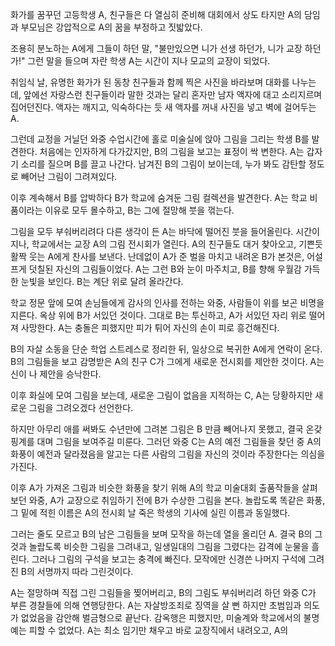 화가를 꿈꾸던 고등학생 A, 친구들은 다 열심히 준비해 대회에서 상도 타지만 A의 담임과 부모님은 강압적으로 A의 꿈을 부정하고 짓밟았다.

조용히 분노하는 A에게 그들이 하던 말, "불만있으면 니가 선생 하던가, 니가 교장 하던가!" 그런 말을 들으며 자란 학생 A는 시간이 지나 모교의 교장이 되었다.

취임식 날, 유명한 화가가 된 동창 친구들과 함께 찍은 사진을 바라보며 대화를 나누는데, 앞에선 자랑스런 친구들이라 말한 것과는 달리 혼자만 남자 액자에 대고 소리지르며 집어던진다. 액자는 깨지고, 익숙하다는 듯 새 액자를 꺼내 사진을 넣고 벽에 걸어두는 A.

그런데 교정을 거닐던 와중 수업시간에 홀로 미술실에 앉아 그림을 그리는 학생 B를 발견한다. 처음에는 인자하게 다가갔지만, B의 그림을 보고는 표정이 싹 변한다. A는 갑자기 소리를 질으며 B를 끌고 나간다. 남겨진 B의 그림이 보이는데, 누가 봐도 감탄할 정도로 빼어난 그림이 그려져있다.

이후 계속해서 B를 압박하다 B가 학교에 숨겨둔 그림 컬렉션을 발견한다. A는 학교 비품이라는 이유로 모두 몰수하고, B는 그에 절망해 붓을 꺾는다.

그림을 모두 부숴버리려다 다른 생각이 든 A는 바닥에 떨어진 붓을 들어올린다. 시간이 지나, 학교에서는 교장 A의 그림 전시회가 열린다. A의 친구들도 대거 찾아오고, 기쁜듯 활짝 웃는 A에게 찬사를 보낸다. 난데없이 A가 준 벌을 마치고 내려온 B가 본것은, 어설프게 덧칠된 자신의 그림들이었다. A는 그런 B와 눈이 마주치고, B를 향해 우월감 가득한 눈빛을 보인다. B는 계단 위로 달려 올라간다.

학교 정문 앞에 모여 손님들에게 감사의 인사를 전하는 와중, 사람들이 위를 보곤 비명을 지른다. 옥상 위에 B가 서있던 것이다. 그대로 B는 투신하고, A가 서있던 자리 위로 떨어져 사망한다. A는 충돌은 피했지만 피가 튀어 자신의 손이 피로 흥건해진다.

B의 자살 소동을 단순 학업 스트레스로 정리한 뒤, 일상으로 복귀한 A에게 연락이 온다. B의 그림들을 보고 감명받은 A의 친구 C가 그에게 새로운 전시회를 제안한 것이다. A는 신이 나 제안을 승낙한다.

이후 화실에 모여 그림을 보는데, 새로운 그림이 없음을 지적하는 C, A는 당황하지만 새로운 그림을 그려오겠다 선언한다.

하지만 아무리 애를 써봐도 수년만에 그려본 그림은 B 만큼 빼어나지 못했고, 결국 온갖 핑계를 대며 그림을 보여주길 미룬다. 그러던 와중 C는 A의 예전 그림들을 찾던 중 A의 화풍이 예전과 달라졌음을 알고는 다른 사람의 그림을 자신의 것이라 주장한다는 의심을 가진다.

이후 A가 가져온 그림과 비슷한 화풍을 찾기 위해 A의 학교 미술대회 출품작들을 살펴보던 와중, A가 교장으로 취임하기 전에 B가 수상한 그림을 본다. 놀랍도록 똑같은 화풍, 그 밑에 적힌 이름은 A의 전시회 날 죽은 학생의 기사에 실린 이름과 동일했다.

그러는 줄도 모르고 B의 남은 그림들을 보며 모작을 하는데 열을 올리던 A. 결국 B의 그것과 놀랍도록 비슷한 그림을 그려내고, 일생일대의 그림을 그렸다는 감격에 눈물을 흘린다. 그러나 그림의 구석을 보고는 충격에 빠진다. 모작에만 신경쓴 나머지 구석에 그려진 B의 서명까지 따라 그린것이다.

A는 절망하며 직접 그린 그림들을 찢어버리고, B의 그림도 부숴버리려 하던 와중 C가 부른 경찰들에 의해 연행당한다. A는 자살방조죄로 징역을 살 뻔 하지만 초범임과 의도가 없었음을 감안해 벌금형으로 끝난다. 감옥행은 피했지만, 미술계와 학교에서의 불명예는 피할 수 없었다. A는 최소 임기만 채우고 바로 교장직에서 내려오고, A의